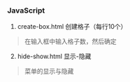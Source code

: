 ### JavaScript  

1. create-box.html  创建格子（每行10个）  

> 在输入框中输入格子数，然后确定   

2. hide-show.html   显示-隐藏

> 菜单的显示与隐藏   

  

